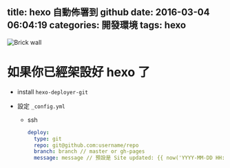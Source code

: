 title: hexo 自動佈署到 github
date: 2016-03-04 06:04:19
categories: 開發環境
tags: hexo
---

![Brick wall](https://pixabay.com/static/uploads/photo/2016/03/16/11/16/background-1260304_960_720.jpg)

<!-- more -->

# 如果你已經架設好 hexo 了
  * install `hexo-deployer-git`
  * 設定 `_config.yml`
    * ssh
      ```yml
      deploy:
        type: git
        repo: git@github.com:username/repo
        branch: branch // master or gh-pages
        message: message // 預設是 Site updated: {{ now('YYYY-MM-DD HH:mm:ss') }}
      ```
      <!-- * 請注意須要先有在 github 新增 ssh key (若無請參考 [如何在 github 上新增 ssh key](https://help.github.com/articles/generating-an-ssh-key/)) -->

    <!-- * https
      ```yml
      deploy:
        type: git
        repo: https://github.com/username/repo
        branch: gh-pages // 或 repo name 是 username.github.io 就用 master
        message: message // 預設是 Site updated: {{ now('YYYY-MM-DD HH:mm:ss') }}
      ``` -->
